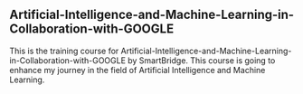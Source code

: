 ## Artificial-Intelligence-and-Machine-Learning-in-Collaboration-with-GOOGLE
This is the training course for Artificial-Intelligence-and-Machine-Learning-in-Collaboration-with-GOOGLE by SmartBridge. 
This course is going to enhance my journey in the field of 
Artificial Intelligence and Machine Learning.
